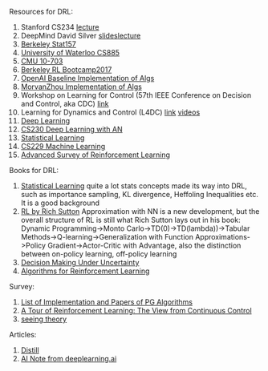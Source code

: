 Resources for DRL:

1. Stanford CS234 [lecture](https://www.youtube.com/playlist?list=PLoROMvodv4rOSOPzutgyCTapiGlY2Nd8u)
2. DeepMind David Silver [slides](http://www0.cs.ucl.ac.uk/staff/d.silver/web/Teaching.html)[lecture](https://www.youtube.com/playlist?list=PLqYmG7hTraZDM-OYHWgPebj2MfCFzFObQ)
3. [Berkeley Stat157](https://www.youtube.com/playlist?list=PLZSO_6-bSqHQHBCoGaObUljoXAyyqhpFW)
4. [University of Waterloo CS885](https://cs.uwaterloo.ca/~ppoupart/teaching/cs885-spring18/) 
5. [CMU 10-703](https://github.com/BaiLiping/BLP/tree/master/DRL/CMU10703)
6. [Berkeley RL Bootcamp2017](https://sites.google.com/view/deep-rl-bootcamp/lectures)
7. [OpenAI Baseline Implementation of Algs](https://github.com/openai/baselines)
8. [MorvanZhou Implementation of Algs](https://github.com/MorvanZhou/Reinforcement-learning-with-tensorflow)
9. Workshop on Learning for Control (57th IEEE Conference on Decision and Control, aka CDC) [link](https://kgatsis.github.io/learning_for_control_workshop_CDC2018/)
10. Learning for Dynamics and Control (L4DC) [link](https://l4dc.mit.edu/) [videos](https://www.youtube.com/playlist?list=PLYx2nCJDi_QFrGOmIM0ale8T_1Fqu8OIF)
11. [Deep Learning](http://deeplearning.cs.cmu.edu/)
12. [CS230 Deep Learning with AN](http://cs230.stanford.edu/)
13. [Statistical Learning](https://www.youtube.com/channel/UCGoxKRfTs0jQP52cfHCyyRQ)
14. [CS229 Machine Learning](http://cs229.stanford.edu/syllabus.html)
15. [Advanced Survey of Reinforcement Learning](http://web.stanford.edu/class/archive/cs/cs332/cs332.1182/#!syllabus.md)


Books for DRL:

1. [Statistical Learning](https://github.com/BaiLiping/BLP/blob/master/DRL/Books/Statistical%20Learning.pdf) quite a lot stats concepts made its way into DRL, such as importance sampling, KL divergence, Heffoling Inequalities etc. It is a good background
2. [RL by Rich Sutton](https://github.com/BaiLiping/BLP/blob/master/DRL/Books/RLbook2018.pdf) Approximation with NN is a new development, but the overall structure of RL is still what Rich Sutton lays out in his book: Dynamic Programming->Monto Carlo->TD(0)->TD(lambda))->Tabular Methods->Q-learning->Generalization with Function Approximations->Policy Gradient->Actor-Critic with Advantage, also the distinction between on-policy learning, off-policy learning
3. [Decision Making Under Uncertainty](https://web.stanford.edu/class/aa228/cgi-bin/wp/)
4. [Algorithms for Reinforcement Learning](https://sites.ualberta.ca/~szepesva/RLBook.html)

Survey:
1. [List of Implementation and Papers of PG Algorithms](https://lilianweng.github.io/lil-log/2018/04/08/policy-gradient-algorithms.html#actor-critic)
2. [A Tour of Reinforcement Learning: The View from Continuous Control](https://github.com/BaiLiping/BLP/blob/master/DRL/Books/1806.09460.pdf)
3. [seeing theory](https://seeing-theory.brown.edu)

Articles:
1. [Distill](https://distill.pub/)
2. [AI Note from deeplearning.ai](https://www.deeplearning.ai/ai-notes/)

